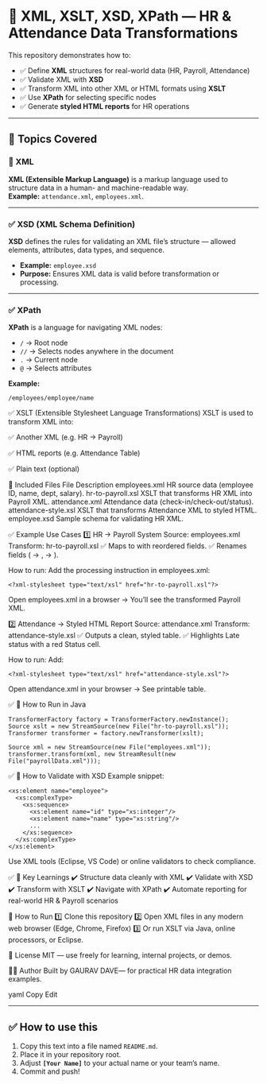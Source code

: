 # 📂 XML, XSLT, XSD, XPath — HR & Attendance Data Transformations

This repository demonstrates how to:
- ✅ Define **XML** structures for real-world data (HR, Payroll, Attendance)
- ✅ Validate XML with **XSD**
- ✅ Transform XML into other XML or HTML formats using **XSLT**
- ✅ Use **XPath** for selecting specific nodes
- ✅ Generate **styled HTML reports** for HR operations

---

## 📌 Topics Covered

### 📄 XML
**XML (Extensible Markup Language)** is a markup language used to structure data in a human- and machine-readable way.  
**Example:** `attendance.xml`, `employees.xml`.

---

### ✅ XSD (XML Schema Definition)
**XSD** defines the rules for validating an XML file’s structure — allowed elements, attributes, data types, and sequence.

- **Example:** `employee.xsd`  
- **Purpose:** Ensures XML data is valid before transformation or processing.

---

### ✅ XPath
**XPath** is a language for navigating XML nodes:
- `/` → Root node
- `//` → Selects nodes anywhere in the document
- `.` → Current node
- `@` → Selects attributes

**Example:**
```xpath
/employees/employee/name
```
✅ XSLT (Extensible Stylesheet Language Transformations)
XSLT is used to transform XML into:

✅ Another XML (e.g. HR → Payroll)

✅ HTML reports (e.g. Attendance Table)

✅ Plain text (optional)

📁 Included Files
File	Description
employees.xml	HR source data (employee ID, name, dept, salary).
hr-to-payroll.xsl	XSLT that transforms HR XML into Payroll XML.
attendance.xml	Attendance data (check-in/check-out/status).
attendance-style.xsl	XSLT that transforms Attendance XML to styled HTML.
employee.xsd	Sample schema for validating HR XML.

✅ Example Use Cases
1️⃣ HR → Payroll System
Source: employees.xml
Transform: hr-to-payroll.xsl
✅ Maps <employee> to <staff> with reordered fields.
✅ Renames fields (<id> → <staffId>, <designation> → <role>).

How to run:
Add the processing instruction in employees.xml:

```
<?xml-stylesheet type="text/xsl" href="hr-to-payroll.xsl"?>
```
Open employees.xml in a browser → You’ll see the transformed Payroll XML.

2️⃣ Attendance → Styled HTML Report
Source: attendance.xml
Transform: attendance-style.xsl
✅ Outputs a clean, styled table.
✅ Highlights Late status with a red Status cell.

How to run:
Add:

```
<?xml-stylesheet type="text/xsl" href="attendance-style.xsl"?>
```
Open attendance.xml in your browser → See printable table.

✅ 📌 How to Run in Java
```
TransformerFactory factory = TransformerFactory.newInstance();
Source xslt = new StreamSource(new File("hr-to-payroll.xsl"));
Transformer transformer = factory.newTransformer(xslt);

Source xml = new StreamSource(new File("employees.xml"));
transformer.transform(xml, new StreamResult(new File("payrollData.xml")));
```

✅ 📌 How to Validate with XSD
Example snippet:

```
<xs:element name="employee">
  <xs:complexType>
    <xs:sequence>
      <xs:element name="id" type="xs:integer"/>
      <xs:element name="name" type="xs:string"/>
      ...
    </xs:sequence>
  </xs:complexType>
</xs:element>
```
Use XML tools (Eclipse, VS Code) or online validators to check compliance.

✅ 📌 Key Learnings
✔️ Structure data cleanly with XML
✔️ Validate with XSD
✔️ Transform with XSLT
✔️ Navigate with XPath
✔️ Automate reporting for real-world HR & Payroll scenarios

🚀 How to Run
1️⃣ Clone this repository
2️⃣ Open XML files in any modern web browser (Edge, Chrome, Firefox)
3️⃣ Or run XSLT via Java, online processors, or Eclipse.

📜 License
MIT — use freely for learning, internal projects, or demos.

👨‍💻 Author
Built by GAURAV DAVE— for practical HR data integration examples.

yaml
Copy
Edit

---

## ✅ **How to use this**

1. Copy this text into a file named `README.md`.  
2. Place it in your repository root.  
3. Adjust **`[Your Name]`** to your actual name or your team’s name.  
4. Commit and push!
